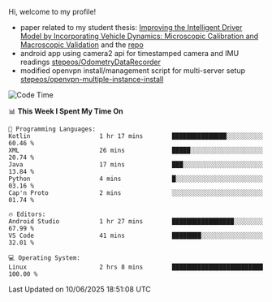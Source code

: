 Hi, welcome to my profile!

* paper related to my student thesis: [Improving the Intelligent Driver Model by Incorporating Vehicle Dynamics: Microscopic Calibration and Macroscopic Validation](https://doi.org/10.48550/arXiv.2408.03722) and the [repo](https://github.com/stepeos/pycarmodel_calibration)
* android app using camera2 api for timestamped camera and IMU readings [stepeos/OdometryDataRecorder](https://github.com/stepeos/OdometryDataRecorder)
* modified openvpn install/management script for multi-server setup [stepeos/openvpn-multiple-instance-install](https://github.com/stepeos/openvpn-multiple-instance-install)

<!--START_SECTION:waka-->
![Code Time](http://img.shields.io/badge/Code%20Time-2%2C036%20hrs%2046%20mins-blue)

📊 **This Week I Spent My Time On** 

```text
💬 Programming Languages: 
Kotlin                   1 hr 17 mins        ███████████████░░░░░░░░░░   60.46 % 
XML                      26 mins             █████░░░░░░░░░░░░░░░░░░░░   20.74 % 
Java                     17 mins             ███░░░░░░░░░░░░░░░░░░░░░░   13.84 % 
Python                   4 mins              █░░░░░░░░░░░░░░░░░░░░░░░░   03.16 % 
Cap'n Proto              2 mins              ░░░░░░░░░░░░░░░░░░░░░░░░░   01.74 % 

🔥 Editors: 
Android Studio           1 hr 27 mins        █████████████████░░░░░░░░   67.99 % 
VS Code                  41 mins             ████████░░░░░░░░░░░░░░░░░   32.01 % 

💻 Operating System: 
Linux                    2 hrs 8 mins        █████████████████████████   100.00 % 
```


 Last Updated on 10/06/2025 18:51:08 UTC
<!--END_SECTION:waka-->

